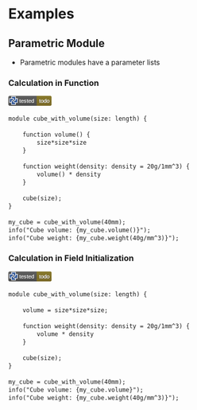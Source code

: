 # Examples

## Parametric Module

* Parametric modules have a parameter lists

### Calculation in Function

[![test](.test/EXAMPLES_functions.png)](.test/EXAMPLES_functions.log)

```µcad,EXAMPLES_functions#todo
module cube_with_volume(size: length) {

    function volume() {
        size*size*size
    }

    function weight(density: density = 20g/1mm^3) {
        volume() * density
    }

    cube(size);
}

my_cube = cube_with_volume(40mm);
info("Cube volume: {my_cube.volume()}");
info("Cube weight: {my_cube.weight(40g/mm^3)}");
```

### Calculation in Field Initialization

[![test](.test/EXAMPLES_fields.png)](.test/EXAMPLES_fields.log)

```µcad,EXAMPLES_fields#todo
module cube_with_volume(size: length) {

    volume = size*size*size;

    function weight(density: density = 20g/1mm^3) {
        volume * density
    }

    cube(size);
}

my_cube = cube_with_volume(40mm);
info("Cube volume: {my_cube.volume}");
info("Cube weight: {my_cube.weight(40g/mm^3)}");
```
